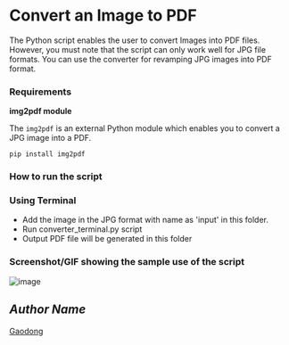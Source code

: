 # Convert an Image to PDF

<!--Remove the below lines and add yours -->

The Python script enables the user to convert Images into PDF files. However, you must note that the script can only work well for JPG file formats. You can use the converter for revamping JPG images into PDF format.

### Requirements

<!--Remove the below lines and add yours -->

**img2pdf module**

The `img2pdf` is an external Python module which enables you to convert a JPG image into a PDF.

    pip install img2pdf

### How to run the script

<!--Remove the below lines and add yours -->

### Using Terminal

- Add the image in the JPG format with name as 'input' in this folder.
- Run converter_terminal.py script
- Output PDF file will be generated in this folder

### Screenshot/GIF showing the sample use of the script

<!--Remove the below lines and add yours -->

![image](https://drive.google.com/uc?export=view&id=1_86AVHC3DkrOCcVsEbTXWejsXtnJOVqq)

## _Author Name_

<!--Remove the below lines and add yours -->

[Gaodong](https://github.com/xlgd)
